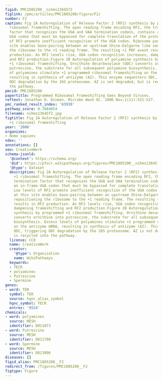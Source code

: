 ```yaml
---
figid: PMC1885200__nihms13645f2
figlink: /pmc/articles/PMC1885200/figure/F2/
number: F2
caption: Fig 2A Autoregulation of Release Factor 2 (RF2) synthesis by programmed +1
  ribosomal frameshifting. The open reading frame encoding RF2, the translation termination
  factor that recognizes the UGA and UAA termination codons, contains an in-frame
  UGA codon that must be bypassed for complete translation of the protein. Low levels
  of RF2 promote inefficient recognition of the UGA codon. Ribosome pausing at this
  site enables base-pairing between an upstream Shine-Dalgarno like sequence, repositioning
  the ribosome to the +1 reading frame. The resulting +1 PRF event results in RF2
  production. As RF2 levels rise, UGA codon recognition increases, dampening frameshifting
  and RF2 production.Figure 2B Autoregulation of polyamine synthesis by programmed
  +1 ribosomal frameshifting. Ornithine decarboxylase (ODC) converts ornithine into
  putrescine, the substrate for all subsequent polyamine biosynthesis. Excess levels
  of polyamines stimulate +1 programmed ribosomal frameshifting on the antizyme mRNA,
  resulting in synthesis of antizyme (AZ). This enzyme sequesters ODC, triggering
  ODC degradation by the 26S proteosome. AZ is not degraded, but is recycled into
  the pathway.
pmcid: PMC1885200
papertitle: Programmed Ribosomal Frameshifting Goes Beyond Viruses.
reftext: Jonathan D. Dinman. Microbe Wash DC. 2006 Nov;1(11):521-527.
pmc_ranked_result_index: '63930'
pathway_score: 0.7684054
filename: nihms13645f2.jpg
figtitle: Fig 2A Autoregulation of Release Factor 2 (RF2) synthesis by programmed
  +1 ribosomal frameshifting
year: '2006'
organisms:
- Homo sapiens
ndex: ''
annotations: []
seo: CreativeWork
schema-jsonld:
  '@context': https://schema.org/
  '@id': https://pfocr.wikipathways.org/figures/PMC1885200__nihms13645f2.html
  '@type': Dataset
  description: Fig 2A Autoregulation of Release Factor 2 (RF2) synthesis by programmed
    +1 ribosomal frameshifting. The open reading frame encoding RF2, the translation
    termination factor that recognizes the UGA and UAA termination codons, contains
    an in-frame UGA codon that must be bypassed for complete translation of the protein.
    Low levels of RF2 promote inefficient recognition of the UGA codon. Ribosome pausing
    at this site enables base-pairing between an upstream Shine-Dalgarno like sequence,
    repositioning the ribosome to the +1 reading frame. The resulting +1 PRF event
    results in RF2 production. As RF2 levels rise, UGA codon recognition increases,
    dampening frameshifting and RF2 production.Figure 2B Autoregulation of polyamine
    synthesis by programmed +1 ribosomal frameshifting. Ornithine decarboxylase (ODC)
    converts ornithine into putrescine, the substrate for all subsequent polyamine
    biosynthesis. Excess levels of polyamines stimulate +1 programmed ribosomal frameshifting
    on the antizyme mRNA, resulting in synthesis of antizyme (AZ). This enzyme sequesters
    ODC, triggering ODC degradation by the 26S proteosome. AZ is not degraded, but
    is recycled into the pathway.
  license: CC0
  name: CreativeWork
  creator:
    '@type': Organization
    name: WikiPathways
  keywords:
  - TECR
  - polyamines
  - Putrescine
  - Spermine
genes:
- word: TER
  symbol: TER
  source: hgnc_alias_symbol
  hgnc_symbol: TECR
  entrez: '9524'
chemicals:
- word: polyamines
  source: MESH
  identifier: D011073
- word: Putrescine
  source: MESH
  identifier: D011700
- word: Spermine
  source: MESH
  identifier: D013096
diseases: []
figid_alias: PMC1885200__F2
redirect_from: /figures/PMC1885200__F2
figtype: Figure
---
```

